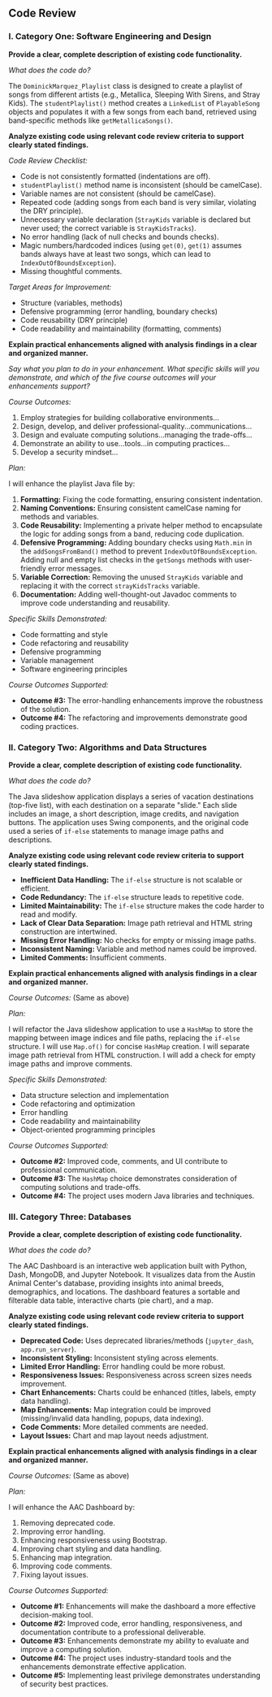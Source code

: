 ## Code Review

### I. Category One: Software Engineering and Design

**Provide a clear, complete description of existing code functionality.**

*What does the code do?*

The `DominickMarquez_Playlist` class is designed to create a playlist of songs from different artists (e.g., Metallica, Sleeping With Sirens, and Stray Kids). The `studentPlaylist()` method creates a `LinkedList` of `PlayableSong` objects and populates it with a few songs from each band, retrieved using band-specific methods like `getMetallicaSongs()`.

**Analyze existing code using relevant code review criteria to support clearly stated findings.**

*Code Review Checklist:*

*   Code is not consistently formatted (indentations are off).
*   `studentPlaylist()` method name is inconsistent (should be camelCase).
*   Variable names are not consistent (should be camelCase).
*   Repeated code (adding songs from each band is very similar, violating the DRY principle).
*   Unnecessary variable declaration (`StrayKids` variable is declared but never used; the correct variable is `StrayKidsTracks`).
*   No error handling (lack of null checks and bounds checks).
*   Magic numbers/hardcoded indices (using `get(0)`, `get(1)` assumes bands always have at least two songs, which can lead to `IndexOutOfBoundsException`).
*   Missing thoughtful comments.

*Target Areas for Improvement:*

*   Structure (variables, methods)
*   Defensive programming (error handling, boundary checks)
*   Code reusability (DRY principle)
*   Code readability and maintainability (formatting, comments)

**Explain practical enhancements aligned with analysis findings in a clear and organized manner.**

*Say what you plan to do in your enhancement. What specific skills will you demonstrate, and which of the five course outcomes will your enhancements support?*

*Course Outcomes:*

1.  Employ strategies for building collaborative environments...
2.  Design, develop, and deliver professional-quality...communications...
3.  Design and evaluate computing solutions...managing the trade-offs...
4.  Demonstrate an ability to use...tools...in computing practices...
5.  Develop a security mindset...

*Plan:*

I will enhance the playlist Java file by:

1.  **Formatting:** Fixing the code formatting, ensuring consistent indentation.
2.  **Naming Conventions:** Ensuring consistent camelCase naming for methods and variables.
3.  **Code Reusability:** Implementing a private helper method to encapsulate the logic for adding songs from a band, reducing code duplication.
4.  **Defensive Programming:** Adding boundary checks using `Math.min` in the `addSongsFromBand()` method to prevent `IndexOutOfBoundsException`.  Adding null and empty list checks in the `getSongs` methods with user-friendly error messages.
5.  **Variable Correction:** Removing the unused `StrayKids` variable and replacing it with the correct `strayKidsTracks` variable.
6.  **Documentation:** Adding well-thought-out Javadoc comments to improve code understanding and reusability.

*Specific Skills Demonstrated:*

*   Code formatting and style
*   Code refactoring and reusability
*   Defensive programming
*   Variable management
*   Software engineering principles

*Course Outcomes Supported:*

*   **Outcome #3:** The error-handling enhancements improve the robustness of the solution.
*   **Outcome #4:** The refactoring and improvements demonstrate good coding practices.

### II. Category Two: Algorithms and Data Structures

**Provide a clear, complete description of existing code functionality.**

*What does the code do?*

The Java slideshow application displays a series of vacation destinations (top-five list), with each destination on a separate "slide."  Each slide includes an image, a short description, image credits, and navigation buttons. The application uses Swing components, and the original code used a series of `if-else` statements to manage image paths and descriptions.

**Analyze existing code using relevant code review criteria to support clearly stated findings.**

*   **Inefficient Data Handling:** The `if-else` structure is not scalable or efficient.
*   **Code Redundancy:** The `if-else` structure leads to repetitive code.
*   **Limited Maintainability:** The `if-else` structure makes the code harder to read and modify.
*   **Lack of Clear Data Separation:** Image path retrieval and HTML string construction are intertwined.
*   **Missing Error Handling:** No checks for empty or missing image paths.
*   **Inconsistent Naming:** Variable and method names could be improved.
*   **Limited Comments:**  Insufficient comments.

**Explain practical enhancements aligned with analysis findings in a clear and organized manner.**

*Course Outcomes:* (Same as above)

*Plan:*

I will refactor the Java slideshow application to use a `HashMap` to store the mapping between image indices and file paths, replacing the `if-else` structure.  I will use `Map.of()` for concise `HashMap` creation. I will separate image path retrieval from HTML construction.  I will add a check for empty image paths and improve comments.

*Specific Skills Demonstrated:*

*   Data structure selection and implementation
*   Code refactoring and optimization
*   Error handling
*   Code readability and maintainability
*   Object-oriented programming principles

*Course Outcomes Supported:*

*   **Outcome #2:** Improved code, comments, and UI contribute to professional communication.
*   **Outcome #3:** The `HashMap` choice demonstrates consideration of computing solutions and trade-offs.
*   **Outcome #4:** The project uses modern Java libraries and techniques.

### III. Category Three: Databases

**Provide a clear, complete description of existing code functionality.**

*What does the code do?*

The AAC Dashboard is an interactive web application built with Python, Dash, MongoDB, and Jupyter Notebook. It visualizes data from the Austin Animal Center's database, providing insights into animal breeds, demographics, and locations. The dashboard features a sortable and filterable data table, interactive charts (pie chart), and a map.

**Analyze existing code using relevant code review criteria to support clearly stated findings.**

*   **Deprecated Code:** Uses deprecated libraries/methods (`jupyter_dash`, `app.run_server`).
*   **Inconsistent Styling:** Inconsistent styling across elements.
*   **Limited Error Handling:** Error handling could be more robust.
*   **Responsiveness Issues:** Responsiveness across screen sizes needs improvement.
*   **Chart Enhancements:** Charts could be enhanced (titles, labels, empty data handling).
*   **Map Enhancements:** Map integration could be improved (missing/invalid data handling, popups, data indexing).
*   **Code Comments:** More detailed comments are needed.
*   **Layout Issues:** Chart and map layout needs adjustment.

**Explain practical enhancements aligned with analysis findings in a clear and organized manner.**

*Course Outcomes:* (Same as above)

*Plan:*

I will enhance the AAC Dashboard by:

1.  Removing deprecated code.
2.  Improving error handling.
3.  Enhancing responsiveness using Bootstrap.
4.  Improving chart styling and data handling.
5.  Enhancing map integration.
6.  Improving code comments.
7.  Fixing layout issues.

*Course Outcomes Supported:*

*   **Outcome #1:** Enhancements will make the dashboard a more effective decision-making tool.
*   **Outcome #2:** Improved code, error handling, responsiveness, and documentation contribute to a professional deliverable.
*   **Outcome #3:** Enhancements demonstrate my ability to evaluate and improve a computing solution.
*   **Outcome #4:** The project uses industry-standard tools and the enhancements demonstrate effective application.
*   **Outcome #5:** Implementing least privilege demonstrates understanding of security best practices.

